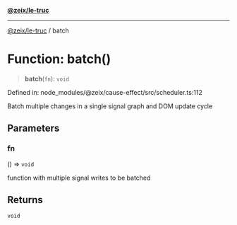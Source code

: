 [**@zeix/le-truc**](../README.md)

***

[@zeix/le-truc](../globals.md) / batch

# Function: batch()

> **batch**(`fn`): `void`

Defined in: node\_modules/@zeix/cause-effect/src/scheduler.ts:112

Batch multiple changes in a single signal graph and DOM update cycle

## Parameters

### fn

() => `void`

function with multiple signal writes to be batched

## Returns

`void`
